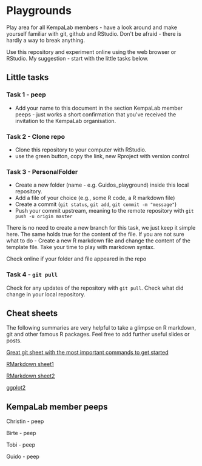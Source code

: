 # Playgrounds
Play area for all KempaLab members - have a look around and make yourself familiar with git, github and RStudio. Don't be afraid - there is hardly a way to break anything. 

Use this repository and experiment online using the web browser or RStudio. My suggestion - start with the little tasks below.

## Little tasks
### Task 1 - peep
* Add your name to this document in the section KempaLab member peeps - just works a short confirmation that you've received the invitation to the KempaLab organisation.

### Task 2 - Clone repo
* Clone this repository to your computer with RStudio. 
* use the green button, copy the link, new Rproject with version control

### Task 3 - PersonalFolder
* Create a new folder (name - e.g. Guidos_playground) inside this local repository. 
* Add a file of your choice (e.g., some R code, a R markdown file)
* Create a commit (`git status`, `git add`, `git commit -m "message"`)
* Push your commit upstream, meaning to the remote repository with `git push -u origin master`

There is no need to create a new branch for this task, we just keep it simple here. The same holds true for the content of the file. If you are not sure what to do - Create a new R markdown file and change the content of the template file. Take your time to play with markdown syntax.

Check online if your folder and file appeared in the repo

### Task 4 - `git pull`
Check for any updates of the repository with `git pull`. Check what did change in your local repository.

## Cheat sheets
The following summaries are very helpful to take a glimpse on R markdown, git and other famous R packages. Feel free to add further useful slides or posts.

[Great git sheet with the most important commands to get started](https://rogerdudler.github.io/git-guide/files/git_cheat_sheet.pdf)

[RMarkdown sheet1](https://www.rstudio.com/wp-content/uploads/2015/02/rmarkdown-cheatsheet.pdf)

[RMarkdown sheet2](https://www.rstudio.com/wp-content/uploads/2015/03/rmarkdown-reference.pdf)

[ggplot2](https://www.rstudio.com/wp-content/uploads/2015/03/ggplot2-cheatsheet.pdf)

## KempaLab member peeps
Christin - peep

Birte - peep

Tobi  - peep

Guido - peep
